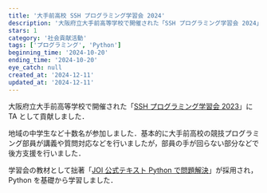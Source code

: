 ```yaml
---
title: '大手前高校 SSH プログラミング学習会 2024'
description: '大阪府立大手前高等学校で開催された「SSH プログラミング学習会 2024」に TA として貢献しました．'
stars: 1
category: '社会貢献活動'
tags: ['プログラミング', 'Python']
beginning_time: '2024-10-20'
ending_time: '2024-10-20'
eye_catch: null
created_at: '2024-12-11'
updated_at: '2024-12-11'
---
```


大阪府立大手前高等学校で開催された「[SSH プログラミング学習会 2023](https://otemae-hs.ed.jp/2024/09/13/ssh%e3%83%97%e3%83%ad%e3%82%b0%e3%83%a9%e3%83%9f%e3%83%b3%e3%82%b0%e5%ad%a6%e7%bf%92%e4%bc%9a2024%ef%bc%88%e4%b8%ad%e9%ab%98%e7%94%9f%e5%af%be%e8%b1%a1%ef%bc%89%e3%81%ae%e3%81%94%e6%a1%88%e5%86%85/)」に TA として貢献しました．

地域の中学生など十数名が参加しました．基本的に大手前高校の競技プログラミング部員が講義や質問対応などを行いましたが，部員の手が回らない部分などで後方支援を行いました．

学習会の教材として拙著「[JOI 公式テキスト Python で問題解決](../joi-text)」が採用され，Python を基礎から学習しました．
